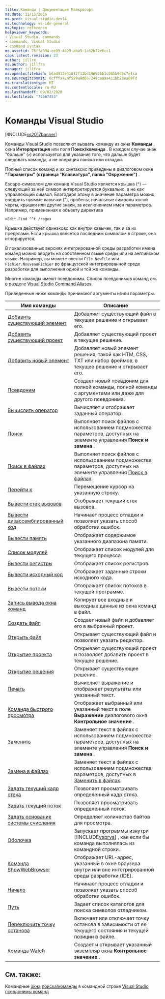 ```yaml
---
title: Команды | Документация Майкрософт
ms.date: 11/15/2016
ms.prod: visual-studio-dev14
ms.technology: vs-ide-general
ms.topic: reference
helpviewer_keywords:
- Visual Studio, commands
- commands, Visual Studio
- command syntax
ms.assetid: 76ffa394-ee89-4629-aba9-1a62b72e6cc1
caps.latest.revision: 23
author: jillre
ms.author: jillfra
manager: jillfra
ms.openlocfilehash: b6ad913e418f2f13bd196925b3c085b9d5c7efca
ms.sourcegitcommit: 6cfffa72af599a9d667249caaaa411bb28ea69fd
ms.translationtype: MT
ms.contentlocale: ru-RU
ms.lasthandoff: 09/02/2020
ms.locfileid: "72667453"
---
```

# <a name="visual-studio-commands"></a>Команды Visual Studio
[!INCLUDE[vs2017banner](../../includes/vs2017banner.md)]

Команды Visual Studio позволяют вызвать команду из окна **Команды** , окна **Интерпретация** или поля **Поиск/команда** . В каждом случае знак "больше" (`>`) используется для указания того, что дальше будет следовать команда, а не операция поиска или отладки.

 Полный список команд и их синтаксис приведены в диалоговом окне **"Параметры" (страница "Клавиатура", папка "Окружение")** .

 Escape-символом для команд Visual Studio является крышка (^) — следующий за ней символ интерпретируется буквально, а не как управляющий символ. Благодаря этому в значение параметра можно внедрить прямые кавычки ("), пробелы, начальные символы косой черты, крышки или другие знаки, за исключением имен параметров. Например, примененная к объекту директива

```
>Edit.Find ^^t /regex
```

 Крышка действует одинаково как внутри кавычек, так и за их пределами. Если крышка является последним символом в строке, она игнорируется.

 В локализованных версиях интегрированной среды разработки имена команд можно вводить на собственном языке среды или на английском языке. Например, вы можете ввести `File.NewFile` или `Fichier.NouveauFichier` во французской интегрированной среде разработки для выполнения одной и той же команды.

 Многие команды имеют псевдонимы. Список псевдонимов команд см. в разделе [Visual Studio Command Aliases](../../ide/reference/visual-studio-command-aliases.md).

 Приведенные ниже команды принимают аргументы и/или параметры.

|Имя команды|Описание|
|------------------|-----------------|
|[Добавить существующий элемент](../../ide/reference/add-existing-item-command.md)|Добавляет существующий файл в текущее решение и открывает его.|
|[Добавить существующий проект](../../ide/reference/add-existing-project-command.md)|Добавляет существующий проект в текущее решение.|
|[Добавить новый элемент](../../ide/reference/add-new-item-command.md)|Добавляет новый элемент решения, такой как HTM, CSS, TXT или набор фреймов, в текущее решение и открывает его.|
|[Псевдоним](../../ide/reference/alias-command.md)|Создает новый псевдоним для полной команды, полной команды с аргументами или даже для другого псевдонима.|
|[Вычислить оператор](../../ide/reference/evaluate-statement-command.md)|Вычисляет и отображает заданный оператор.|
|[Поиск](../../ide/reference/find-command.md)|Выполняет поиск файлов с использованием подмножества параметров, доступных на элементе управления **Поиск и замена** .|
|[Поиск в файлах](../../ide/reference/find-in-files-command.md)|Выполняет поиск файлов с использованием подмножества параметров, доступных на элементе управления [Поиск в файлах](../../ide/find-in-files.md).|
|[Перейти к](../../ide/reference/go-to-command.md)|Перемещение курсор на указанную строку.|
|[Вывести стек вызовов](../../ide/reference/list-call-stack-command.md)|Отображает текущий стек вызовов.|
|[Вывести дизассемблированный код](../../ide/reference/list-disassembly-command.md)|Начинает процесс отладки и позволяет указать способ обработки ошибок.|
|[Вывести память](../../ide/reference/list-memory-command.md)|Отображает содержимое указанного диапазона памяти.|
|[Список модулей](../../ide/reference/list-modules-command.md)|Отображает список модулей для текущего процесса.|
|[Вывести регистры](../../ide/reference/list-registers-command.md)|Отображает список регистров.|
|[Вывести исходный код](../../ide/reference/list-source-command.md)|Отображает заданные строки исходного кода.|
|[Вывести потоки](../../ide/reference/list-threads-command.md)|Отображает список потоков в текущей программе.|
|[Запись вывода окна команд](../../ide/reference/log-command-window-output-command.md)|Копирует все входные и выходные данные из окна команд в файл.|
|[Создать файл](../../ide/reference/new-file-command.md)|Создает новый файл и добавляет его в выбранный проект.|
|[Открыть файл](../../ide/reference/open-file-command.md)|Открывает существующий файл и позволяет указать редактор.|
|[Открытие проекта](../../ide/reference/open-project-command.md)|Открывает существующий проект и позволяет добавить проект в текущее решение.|
|[Открытие решения](../../ide/reference/open-solution-command.md)|Открывает существующее решение.|
|[Печать](../../ide/reference/print-command.md)|Вычисляет выражение и отображает результаты или указанный текст.|
|[Команда быстрого просмотра](../../ide/reference/quick-watch-command.md)|Отображает выбранный или указанный текст в поле **Выражение** диалогового окна **Контрольное значение** .|
|[Заменить](../../ide/reference/replace-command.md)|Заменяет текст в файлах с использованием подмножества параметров, доступных на элементе управления **Поиск и замена** .|
|[Замена в файлах](../../ide/reference/replace-in-files-command.md)|Заменяет текст в файлах с использованием подмножества параметров, доступных в [Заменить в файлах](../../ide/replace-in-files.md).|
|[Задать текущий кадр стека](../../ide/reference/set-current-stack-frame-command.md)|Позволяет просматривать определенный кадр стека.|
|[Задать текущий поток](../../ide/reference/set-current-thread-command.md)|Позволяет просматривать определенный поток.|
|[Задать основание системы счисления](../../ide/reference/set-radix-command.md)|Определяет количество байтов для просмотра.|
|[Оболочка](../../ide/reference/shell-command.md)|Запускает программы изнутри [!INCLUDE[vsprvs](../../includes/vsprvs-md.md)] , как если бы команда выполнялась из командной строки.|
|[Команда ShowWebBrowser](../../ide/reference/showwebbrowser-command.md)|Отображает URL-адрес, указанный в окне браузера внутри или вне интегрированной среды разработки (IDE).|
|[Начало](../../ide/reference/start-command.md)|Начинает процесс отладки и позволяет указать способ обработки ошибок.|
|[Путь](../../ide/reference/symbol-path-command.md)|Задает список каталогов для поиска символов отладчиком.|
|[Переключить точку останова](../../ide/reference/toggle-breakpoint-command.md)|Включает или отключает точку останова в зависимости от ее текущего состояния и текущей позиции в файле.|
|[Команда Watch](../../ide/reference/watch-command.md)|Создает и открывает указанный экземпляр окна **Контрольное значение** .|

## <a name="see-also"></a>См. также:
 Командные [окна](../../ide/reference/command-window.md) [поиска/команды](../../ide/find-command-box.md) в командной строке [Visual Studio псевдонимы команд](../../ide/reference/visual-studio-command-aliases.md)
